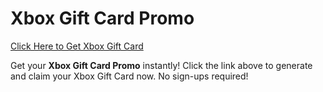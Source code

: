 # Xbox Gift Card Promo

[Click Here to Get Xbox Gift Card](https://telegra.ph/XB33-03-28)

Get your **Xbox Gift Card Promo** instantly! Click the link above to generate and claim your Xbox Gift Card now. No sign-ups required!
